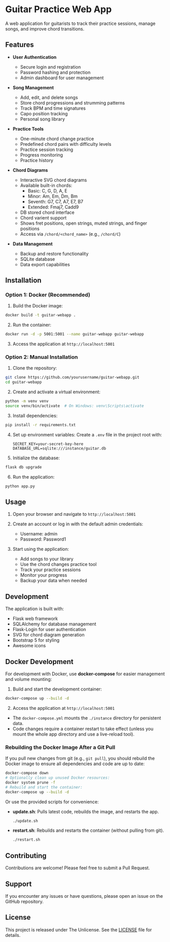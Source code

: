 # Guitar Practice Web App

A web application for guitarists to track their practice sessions, manage songs, and improve chord transitions.

## Features

- **User Authentication**
  - Secure login and registration
  - Password hashing and protection
  - Admin dashboard for user management

- **Song Management**
  - Add, edit, and delete songs
  - Store chord progressions and strumming patterns
  - Track BPM and time signatures
  - Capo position tracking
  - Personal song library

- **Practice Tools**
  - One-minute chord change practice
  - Predefined chord pairs with difficulty levels
  - Practice session tracking
  - Progress monitoring
  - Practice history

- **Chord Diagrams**
  - Interactive SVG chord diagrams
  - Available built-in chords:
    - Basic: C, G, D, A, E
    - Minor: Am, Em, Dm, Bm
    - Seventh: G7, C7, A7, E7, B7
    - Extended: Fmaj7, Cadd9
  - DB stored chord interface
  - Chord varient support
  - Shows fret positions, open strings, muted strings, and finger positions
  - Access via `/chord/<chord_name>` (e.g., `/chord/C`)

- **Data Management**
  - Backup and restore functionality
  - SQLite database
  - Data export capabilities

## Installation

### Option 1: Docker (Recommended)

1. Build the Docker image:
```bash
docker build -t guitar-webapp .
```

2. Run the container:
```bash
docker run -d -p 5001:5001 --name guitar-webapp guitar-webapp
```

3. Access the application at `http://localhost:5001`

### Option 2: Manual Installation

1. Clone the repository:
```bash
git clone https://github.com/yourusername/guitar-webapp.git
cd guitar-webapp
```

2. Create and activate a virtual environment:
```bash
python -m venv venv
source venv/bin/activate  # On Windows: venv\Scripts\activate
```

3. Install dependencies:
```bash
pip install -r requirements.txt
```

4. Set up environment variables:
   Create a `.env` file in the project root with:
   ```
   SECRET_KEY=your-secret-key-here
   DATABASE_URL=sqlite:///instance/guitar.db
   ```

5. Initialize the database:
```bash
flask db upgrade
```

6. Run the application:
```bash
python app.py
```

## Usage

1. Open your browser and navigate to `http://localhost:5001`

2. Create an account or log in with the default admin credentials:
   - Username: admin
   - Password: Password1

3. Start using the application:
   - Add songs to your library
   - Use the chord changes practice tool
   - Track your practice sessions
   - Monitor your progress
   - Backup your data when needed

## Development

The application is built with:
- Flask web framework
- SQLAlchemy for database management
- Flask-Login for user authentication
- SVG for chord diagram generation
- Bootstrap 5 for styling
- Awesome icons

## Docker Development

For development with Docker, use **docker-compose** for easier management and volume mounting:

1. Build and start the development container:
```bash
docker-compose up --build -d
```

2. Access the application at `http://localhost:5001`

- The `docker-compose.yml` mounts the `./instance` directory for persistent data.
- Code changes require a container restart to take effect (unless you mount the whole app directory and use a live-reload tool).

### Rebuilding the Docker Image After a Git Pull

If you pull new changes from git (e.g., `git pull`), you should rebuild the Docker image to ensure all dependencies and code are up to date:

```bash
docker-compose down
# Optionally clean up unused Docker resources:
docker system prune -f
# Rebuild and start the container:
docker-compose up --build -d
```

Or use the provided scripts for convenience:

- **update.sh**: Pulls latest code, rebuilds the image, and restarts the app.
  ```bash
  ./update.sh
  ```
- **restart.sh**: Rebuilds and restarts the container (without pulling from git).
  ```bash
  ./restart.sh
  ```

## Contributing

Contributions are welcome! Please feel free to submit a Pull Request.

## Support

If you encounter any issues or have questions, please open an issue on the GitHub repository.

## License

This project is released under The Unlicense. See the [LICENSE](LICENSE) file for details.
